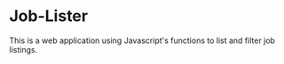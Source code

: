 # Job-Lister
This is a web application using Javascript's functions to list and filter job listings.
